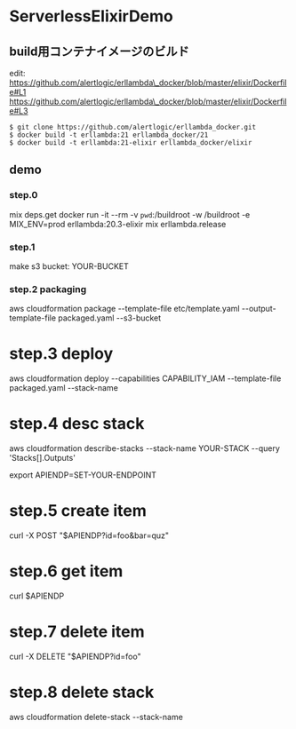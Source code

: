 # ServerlessElixirDemo

## build用コンテナイメージのビルド

edit:
https://github.com/alertlogic/erllambda\_docker/blob/master/elixir/Dockerfile#L1
https://github.com/alertlogic/erllambda\_docker/blob/master/elixir/Dockerfile#L3

```
$ git clone https://github.com/alertlogic/erllambda_docker.git
$ docker build -t erllambda:21 erllambda_docker/21
$ docker build -t erllambda:21-elixir erllambda_docker/elixir
```

## demo

### step.0
mix deps.get
docker run -it --rm -v `pwd`:/buildroot -w /buildroot -e MIX\_ENV=prod erllambda:20.3-elixir mix erllambda.release

### step.1
make s3 bucket: YOUR-BUCKET

### step.2 packaging
aws cloudformation package --template-file etc/template.yaml --output-template-file packaged.yaml --s3-bucket <YOUR-BUCKET>

# step.3 deploy
aws cloudformation deploy --capabilities CAPABILITY\_IAM --template-file packaged.yaml --stack-name <YOUR-STACK>

# step.4 desc stack
aws cloudformation describe-stacks --stack-name YOUR-STACK --query 'Stacks[].Outputs'

export APIENDP=SET-YOUR-ENDPOINT

# step.5 create item
curl -X POST "$APIENDP?id=foo&bar=quz"

# step.6 get item
curl $APIENDP

# step.7 delete item
curl -X DELETE "$APIENDP?id=foo"

# step.8 delete stack
aws cloudformation delete-stack --stack-name <YOUR-STACK>
